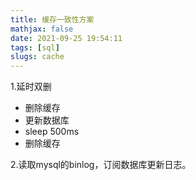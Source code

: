 ```yaml
---
title: 缓存一致性方案
mathjax: false
date: 2021-09-25 19:54:11
tags: [sql]
slugs: cache
---
```


1.延时双删

- 删除缓存
- 更新数据库
- sleep 500ms
- 删除缓存



2.读取mysql的binlog，订阅数据库更新日志。
